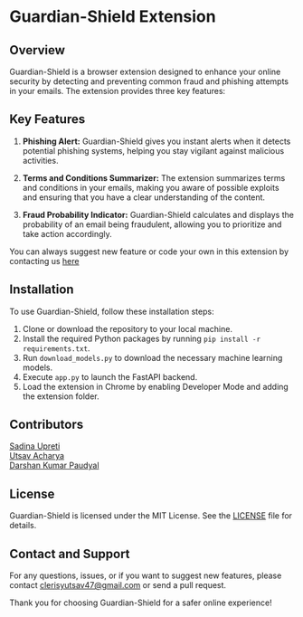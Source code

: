 # Guardian-Shield Extension

## Overview

Guardian-Shield is a browser extension designed to enhance your online security by detecting and preventing common fraud and phishing attempts in your emails. The extension provides three key features:

## Key Features

1. **Phishing Alert:** Guardian-Shield gives you instant alerts when it detects potential phishing systems, helping you stay vigilant against malicious activities.

2. **Terms and Conditions Summarizer:** The extension summarizes terms and conditions in your emails, making you aware of possible exploits and ensuring that you have a clear understanding of the content.

3. **Fraud Probability Indicator:** Guardian-Shield calculates and displays the probability of an email being fraudulent, allowing you to prioritize and take action accordingly.

You can always suggest new feature or code your own in this extension by contacting us [here](#contact-and-support)

## Installation

To use Guardian-Shield, follow these installation steps:

1. Clone or download the repository to your local machine.
2. Install the required Python packages by running `pip install -r requirements.txt`.
3. Run `download_models.py` to download the necessary machine learning models.
4. Execute `app.py` to launch the FastAPI backend.
5. Load the extension in Chrome by enabling Developer Mode and adding the extension folder.

## Contributors

[Sadina Upreti](https://github.com/Sadina61)    
[Utsav Acharya](https://github.com/clerisyutsav47)    
[Darshan Kumar Paudyal](https://github.com/Darshan808)    

## License

Guardian-Shield is licensed under the MIT License. See the [LICENSE](LICENSE) file for details.

## Contact and Support

For any questions, issues, or if you want to suggest new features, please contact clerisyutsav47@gmail.com or send a pull request.

Thank you for choosing Guardian-Shield for a safer online experience!
